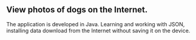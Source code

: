 ## View photos of dogs on the Internet.
The application is developed in Java.
Learning and working with JSON, installing data download from the Internet without saving it on the device.
